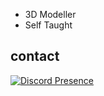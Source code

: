 - 3D Modeller
- Self Taught

 <h2 align="left">contact</h2>
 
[![Discord Presence](https://lanyard.cnrad.dev/api/422444198835257363)](https://discord.com/users/422444198835257363)


